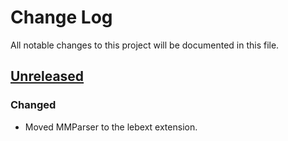 # Change Log
All notable changes to this project will be documented in this file.

## [Unreleased]
### Changed
- Moved MMParser to the lebext extension.

[Unreleased]: https://github.com/kmdouglass/lebext/

